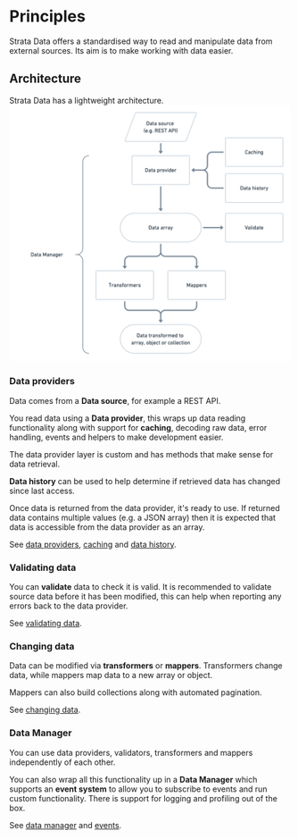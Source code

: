 # Principles

Strata Data offers a standardised way to read and manipulate data from external sources. Its aim is to make working with 
data easier.

## Architecture

Strata Data has a lightweight architecture. 
![Architecture of Strata Data](img/data-architecture.png)

### Data providers
Data comes from a **Data source**, for example a REST API.

You read data using a **Data provider**, this wraps up data reading functionality along with support for **caching**, 
decoding raw data, error handling, events and helpers to make development easier.

The data provider layer is custom and has methods that make sense for data retrieval.

**Data history** can be used to help determine if retrieved data has changed since last access.

Once data is returned from the data provider, it's ready to use. If returned data contains multiple values (e.g. a JSON array)
then it is expected that data is accessible from the data provider as an array. 

See [data providers](data-providers/README.md), [caching](caching.md) and [data history](data-history.md).

### Validating data
You can **validate** data to check it is valid. It is recommended to validate source data before it has been modified,
this can help when reporting any errors back to the data provider.

See [validating data](validating.md).

### Changing data

Data can be modified via **transformers** or **mappers**. Transformers change data, while mappers map data to a new 
array or object.

Mappers can also build collections along with automated pagination.

See [changing data](changing-data/README.md).

### Data Manager
You can use data providers, validators, transformers and mappers independently of each other. 

You can also wrap all this functionality up in a **Data Manager** which supports an **event system** to allow you to 
subscribe to events and run custom functionality. There is support for logging and profiling out of the box.

See [data manager](data-manager.md) and [events](events.md).
